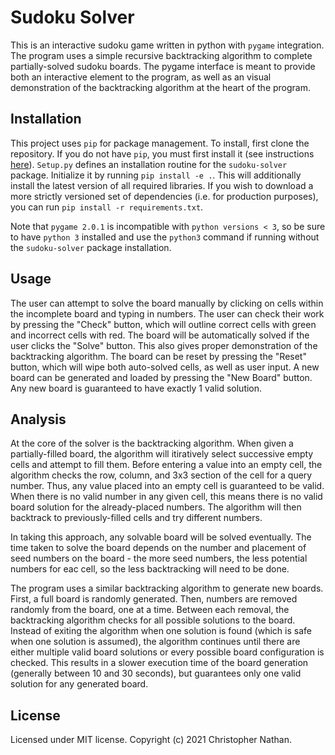 # Sudoku Solver

This is an interactive sudoku game written in python with `pygame` integration. The program uses a simple recursive backtracking algorithm to complete partially-solved sudoku boards. The pygame interface is meant to provide both an interactive element to the program, as well as an visual demonstration of the backtracking algorithm at the heart of the program.

## Installation

This project uses `pip` for package management. To install, first clone the repository. If you do not have `pip`, you must first install it (see instructions [here](https://pip.pypa.io/en/stable/installing/)). `Setup.py` defines an installation routine for the `sudoku-solver` package. Initialize it by running `pip install -e .`. This will additionally install the latest version of all required libraries. If you wish to download a more strictly versioned set of dependencies (i.e. for production purposes), you can run `pip install -r requirements.txt`.

Note that `pygame 2.0.1` is incompatible with `python versions < 3`, so be sure to have `python 3` installed and use the `python3` command if running without the `sudoku-solver` package installation.

## Usage

The user can attempt to solve the board manually by clicking on cells within the incomplete board and typing in numbers. The user can check their work by pressing the "Check" button, which will outline correct cells with green and incorrect cells with red. The board will be automatically solved if the user clicks the "Solve" button. This also gives proper demonstration of the backtracking algorithm. The board can be reset by pressing the "Reset" button, which will wipe both auto-solved cells, as well as user input. A new board can be generated and loaded by pressing the "New Board" button. Any new board is guaranteed to have exactly 1 valid solution.

## Analysis

At the core of the solver is the backtracking algorithm. When given a partially-filled board, the algorithm will itiratively select successive empty cells and attempt to fill them. Before entering a value into an empty cell, the algorithm checks the row, column, and 3x3 section of the cell for a query number. Thus, any value placed into an empty cell is guaranteed to be valid. When there is no valid number in any given cell, this means there is no valid board solution for the already-placed numbers. The algorithm will then backtrack to previously-filled cells and try different numbers.

In taking this approach, any solvable board will be solved eventually. The time taken to solve the board depends on the number and placement of seed numbers on the board - the more seed numbers, the less potential numbers for eac cell, so the less backtracking will need to be done.

The program uses a similar backtracking algorithm to generate new boards. First, a full board is randomly generated. Then, numbers are removed randomly from the board, one at a time. Between each removal, the backtracking algorithm checks for all possible solutions to the board. Instead of exiting the algorithm when one solution is found (which is safe when one solution is assumed), the algorithm continues until there are either multiple valid board solutions or every possible board configuration is checked. This results in a slower execution time of the board generation (generally between 10 and 30 seconds), but guarantees only one valid solution for any generated board.

## License

Licensed under MIT license. Copyright (c) 2021 Christopher Nathan.
